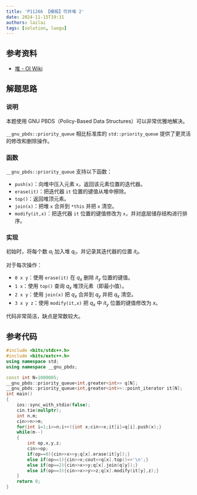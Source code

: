```yaml
---
title: 'P11266 【模板】可并堆 2'
date: 2024-11-15T19:31
authors: lailai
tags: [solution, luogu]
---
```


<Solution pid="P11266" aid="51ydzn0c" />

<!-- truncate -->

## 参考资料

- [堆 - OI Wiki](https://oi.wiki/lang/pb-ds/pq/)

## 解题思路

### 说明

本题使用 GNU PBDS（Policy-Based Data Structures）可以非常优雅地解决。

`__gnu_pbds::priority_queue` 相比标准库的 `std::priority_queue` 提供了更灵活的修改和删除操作。

### 函数

`__gnu_pbds::priority_queue` 支持以下函数：

- `push(x)`：向堆中压入元素 `x`，返回该元素位置的迭代器。
- `erase(it)`：把迭代器 `it` 位置的键值从堆中擦除。
- `top()`：返回堆顶元素。
- `join(x)`：把堆 `x` 合并到 `*this` 并把 `x` 清空。
- `modify(it,x)`：把迭代器 `it` 位置的键值修改为 `x`，并对底层储存结构进行排序。

### 实现

初始时，将每个数 $a_i$ 加入堆 $q_i$，并记录其迭代器的位置 $it_i$。

对于每次操作：

- `0 x y`：使用 `erase(it)` 在 $q_x$ 删除 $it_y$ 位置的键值。
- `1 x`：使用 `top()` 查询 $q_x$ 堆顶元素（即最小值）。
- `2 x y`：使用 `join(x)` 把 $q_x$ 合并到 $q_y$ 并把 $q_x$ 清空。
- `3 x y z`：使用 `modify(it,x)` 把 $q_x$ 中 $it_y$ 位置的键值修改为 $x$。

代码非常简洁，缺点是常数较大。

## 参考代码

```cpp
#include <bits/stdc++.h>
#include <bits/extc++.h>
using namespace std;
using namespace __gnu_pbds;

const int N=1000005;
__gnu_pbds::priority_queue<int,greater<int>> q[N];
__gnu_pbds::priority_queue<int,greater<int>>::point_iterator it[N];
int main()
{
	ios::sync_with_stdio(false);
	cin.tie(nullptr);
	int n,m;
	cin>>n>>m;
	for(int i=1;i<=n;i++){int x;cin>>x;it[i]=q[i].push(x);}
	while(m--)
	{
		int op,x,y,z;
		cin>>op;
		if(op==0){cin>>x>>y;q[x].erase(it[y]);}
		else if(op==1){cin>>x;cout<<q[x].top()<<'\n';}
		else if(op==2){cin>>x>>y;q[x].join(q[y]);}
		else if(op==3){cin>>x>>y>>z;q[x].modify(it[y],z);}
	}
	return 0;
}
```
